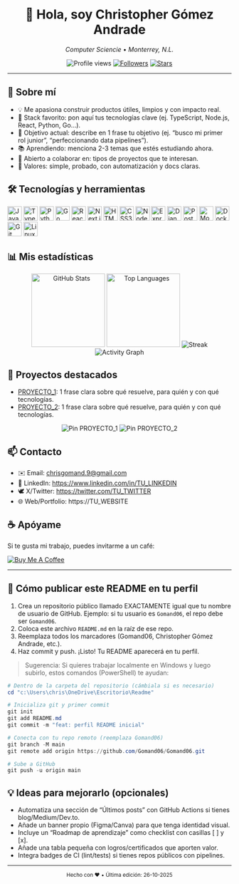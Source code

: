 <!--
Guía rápida:
1) Busca y reemplaza los marcadores: Gomand06, Christopher Gómez Andrade, Lic. Computer Sciencie, Monterrey, N.L., chrisgomand.9@gmail.com, TU_LINKEDIN, TU_TWITTER, TU_WEBSITE, PROYECTO_1, PROYECTO_2.
2) Sube este README a un repositorio llamado EXACTAMENTE igual que tu usuario de GitHub (por ejemplo, Gomand06/Gomand06) para que aparezca en tu perfil.
3) Activa los "Stats" cambiando Gomand06 en las URLs de las imágenes.
-->

<div align="center">

  <h1>👋 Hola, soy <strong>Christopher Gómez Andrade</strong></h1>
  <p><em>Computer Sciencie</em> • <em>Monterrey, N.L.</em></p>

  <p>
    <img alt="Profile views" src="https://komarev.com/ghpvc/?username=Gomand06&style=for-the-badge&color=0e75b6" />
    <a href="https://github.com/Gomand06?tab=followers"><img alt="Followers" src="https://img.shields.io/github/followers/Gomand06?style=for-the-badge&color=0e75b6" /></a>
    <a href="https://github.com/Gomand06?tab=repositories&sort=stargazers"><img alt="Stars" src="https://img.shields.io/github/stars/Gomand06?affiliations=OWNER&style=for-the-badge&color=0e75b6" /></a>
  </p>

  <!-- Banner opcional: sustituye por una imagen propia -->
  <!-- <img src="https://images.unsplash.com/photo-1522071820081-009f0129c71c?q=80&w=1200&auto=format&fit=crop" alt="Banner" width="100%" /> -->

</div>

---

## 🚀 Sobre mí

- 💡 Me apasiona construir productos útiles, limpios y con impacto real.
- 🧰 Stack favorito: pon aquí tus tecnologías clave (ej. TypeScript, Node.js, React, Python, Go...).
- 🎯 Objetivo actual: describe en 1 frase tu objetivo (ej. “busco mi primer rol junior”, “perfeccionando data pipelines”).
- 📚 Aprendiendo: menciona 2-3 temas que estés estudiando ahora.
- 🤝 Abierto a colaborar en: tipos de proyectos que te interesan.
- 🧭 Valores: simple, probado, con automatización y docs claras.


## 🛠️ Tecnologías y herramientas

<!-- Sugerencia: mantén 8-20 iconos. Añade o quita según tu stack. -->
<p align="left">
  <!-- Lenguajes -->
  <img alt="JavaScript" height="32" src="https://cdn.jsdelivr.net/gh/devicons/devicon/icons/javascript/javascript-original.svg" />
  <img alt="TypeScript" height="32" src="https://cdn.jsdelivr.net/gh/devicons/devicon/icons/typescript/typescript-original.svg" />
  <img alt="Python" height="32" src="https://cdn.jsdelivr.net/gh/devicons/devicon/icons/python/python-original.svg" />
  <img alt="Go" height="32" src="https://cdn.jsdelivr.net/gh/devicons/devicon/icons/go/go-original.svg" />

  <!-- Frontend -->
  <img alt="React" height="32" src="https://cdn.jsdelivr.net/gh/devicons/devicon/icons/react/react-original.svg" />
  <img alt="Next.js" height="32" src="https://cdn.jsdelivr.net/gh/devicons/devicon/icons/nextjs/nextjs-original.svg" />
  <img alt="HTML5" height="32" src="https://cdn.jsdelivr.net/gh/devicons/devicon/icons/html5/html5-original.svg" />
  <img alt="CSS3" height="32" src="https://cdn.jsdelivr.net/gh/devicons/devicon/icons/css3/css3-original.svg" />

  <!-- Backend -->
  <img alt="Node.js" height="32" src="https://cdn.jsdelivr.net/gh/devicons/devicon/icons/nodejs/nodejs-original.svg" />
  <img alt="Express" height="32" src="https://cdn.jsdelivr.net/gh/devicons/devicon/icons/express/express-original.svg" />
  <img alt="Django" height="32" src="https://cdn.jsdelivr.net/gh/devicons/devicon/icons/django/django-plain.svg" />

  <!-- Datos/DevOps -->
  <img alt="PostgreSQL" height="32" src="https://cdn.jsdelivr.net/gh/devicons/devicon/icons/postgresql/postgresql-original.svg" />
  <img alt="MongoDB" height="32" src="https://cdn.jsdelivr.net/gh/devicons/devicon/icons/mongodb/mongodb-original.svg" />
  <img alt="Docker" height="32" src="https://cdn.jsdelivr.net/gh/devicons/devicon/icons/docker/docker-original.svg" />
  <img alt="Git" height="32" src="https://cdn.jsdelivr.net/gh/devicons/devicon/icons/git/git-original.svg" />
  <img alt="Linux" height="32" src="https://cdn.jsdelivr.net/gh/devicons/devicon/icons/linux/linux-original.svg" />
</p>


## 📊 Mis estadísticas

<div align="center">

  <!-- Stats principales -->
  <img alt="GitHub Stats" height="165" src="https://github-readme-stats.vercel.app/api?username=Gomand06&show_icons=true&theme=tokyonight&rank_icon=percentile" />
  <img alt="Top Languages" height="165" src="https://github-readme-stats.vercel.app/api/top-langs/?username=Gomand06&layout=compact&langs_count=8&theme=tokyonight" />

  <!-- Racha -->
  <img alt="Streak" src="https://streak-stats.demolab.com?user=Gomand06&theme=tokyonight&hide_border=true" />

  <!-- Activity graph (opcional) -->
  <img alt="Activity Graph" src="https://github-readme-activity-graph.vercel.app/graph?username=Gomand06&theme=tokyo-night&hide_border=true" />

</div>


## 🌟 Proyectos destacados

<!-- Reemplaza por tus repos y descripciones reales -->
- [PROYECTO_1](https://github.com/Gomand06/PROYECTO_1): 1 frase clara sobre qué resuelve, para quién y con qué tecnologías.
- [PROYECTO_2](https://github.com/Gomand06/PROYECTO_2): 1 frase clara sobre qué resuelve, para quién y con qué tecnologías.

<div align="center">

  <!-- Tarjetas de proyectos fijados (opcional) -->
  <img alt="Pin PROYECTO_1" src="https://github-readme-stats.vercel.app/api/pin/?username=Gomand06&repo=PROYECTO_1&theme=tokyonight" />
  <img alt="Pin PROYECTO_2" src="https://github-readme-stats.vercel.app/api/pin/?username=Gomand06&repo=PROYECTO_2&theme=tokyonight" />

</div>


## 📫 Contacto

- ✉️ Email: <chrisgomand.9@gmail.com>
- 💼 LinkedIn: https://www.linkedin.com/in/TU_LINKEDIN
- 🕊️ X/Twitter: https://twitter.com/TU_TWITTER
- 🌐 Web/Portfolio: https://TU_WEBSITE


## ☕ Apóyame

Si te gusta mi trabajo, puedes invitarme a un café:

<a href="https://www.buymeacoffee.com/Gomand06"><img src="https://img.shields.io/badge/Buy%20Me%20A%20Coffee-donate-%23FFDD00?style=for-the-badge&logo=buymeacoffee&logoColor=black" alt="Buy Me A Coffee" /></a>


---

## 🧩 Cómo publicar este README en tu perfil

1) Crea un repositorio público llamado EXACTAMENTE igual que tu nombre de usuario de GitHub. Ejemplo: si tu usuario es `Gomand06`, el repo debe ser `Gomand06`.
2) Coloca este archivo `README.md` en la raíz de ese repo.
3) Reemplaza todos los marcadores (Gomand06, Christopher Gómez Andrade, etc.).
4) Haz commit y push. ¡Listo! Tu README aparecerá en tu perfil.

> Sugerencia: Si quieres trabajar localmente en Windows y luego subirlo, estos comandos (PowerShell) te ayudan:

```powershell
# Dentro de la carpeta del repositorio (cámbiala si es necesario)
cd "c:\Users\chris\OneDrive\Escritorio\Readme"

# Inicializa git y primer commit
git init
git add README.md
git commit -m "feat: perfil README inicial"

# Conecta con tu repo remoto (reemplaza Gomand06)
git branch -M main
git remote add origin https://github.com/Gomand06/Gomand06.git

# Sube a GitHub
git push -u origin main
```


## 💡 Ideas para mejorarlo (opcionales)

- Automatiza una sección de “Últimos posts” con GitHub Actions si tienes blog/Medium/Dev.to.
- Añade un banner propio (Figma/Canva) para que tenga identidad visual.
- Incluye un “Roadmap de aprendizaje” como checklist con casillas [ ] y [x].
- Añade una tabla pequeña con logros/certificados que aporten valor.
- Integra badges de CI (lint/tests) si tienes repos públicos con pipelines.

---

<div align="center">
  <sub>Hecho con ❤️ • Última edición: <!-- fecha manual --> 26-10-2025</sub>
</div>
